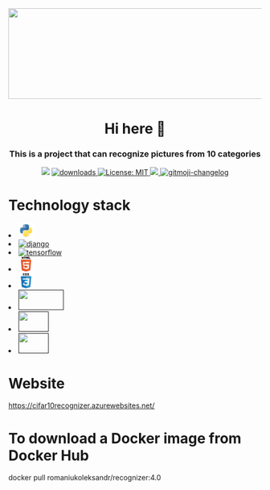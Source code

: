 
<div id="header" align="center">
  <img src="https://media.giphy.com/media/lbcLMX9B6sTsGjUmS3/giphy.gif"  height = "180" width="750">
</div>
<h1 align="center">Hi here 👋 </h1>
<h3 align="center">This is a project that can recognize pictures from 10 categories</h3>
<p align="center">
  <img src="https://img.shields.io/npm/v/readme-md-generator.svg?orange=blue" />
  <a href="https://www.npmjs.com/package/readme-md-generator">
    <img alt="downloads" src="https://img.shields.io/npm/dm/readme-md-generator.svg?color=blue" target="_blank" />
  </a>
  <a href="https://github.com/kefranabg/readme-md-generator/blob/master/LICENSE">
    <img alt="License: MIT" src="https://img.shields.io/badge/license-MIT-yellow.svg" target="_blank" />
  </a>
  <a href="https://codecov.io/gh/kefranabg/readme-md-generator">
    <img src="https://codecov.io/gh/kefranabg/readme-md-generator/branch/master/graph/badge.svg" />
  </a>
  <a href="https://github.com/frinyvonnick/gitmoji-changelog">
    <img src="https://img.shields.io/badge/changelog-gitmoji-brightgreen.svg" alt="gitmoji-changelog">
  </a>

</p>

# Technology stack

  
<li><a href="https://www.python.org" target="_blank" rel="noreferrer">
<img src="https://raw.githubusercontent.com/devicons/devicon/master/icons/python/python-original.svg" alt="python" width="30" height="30"/>
</a> </li>
 <li> <a href="https://www.djangoproject.com" target="_blank" rel="noreferrer">
<img src="https://upload.wikimedia.org/wikipedia/commons/7/75/Django_logo.svg" alt="django" width="90" height="30"/>
</a></li>
<li><a href="https://www.tensorflow.org" target="_blank" rel="noreferrer">
<img src="https://www.tensorflow.org/images/tf_logo_horizontal.png" alt="tensorflow" width="90" height="30"/>
</a></li>
<li><a href="https://www.w3.org/html/" target="_blank" rel="noreferrer">
<img src="https://raw.githubusercontent.com/devicons/devicon/master/icons/html5/html5-original-wordmark.svg" alt="html5" width="30" height="30"/>
</a> </li>
  <li><a href="https://www.w3schools.com/css/" target="_blank" rel="noreferrer">
<img src="https://raw.githubusercontent.com/devicons/devicon/master/icons/css3/css3-original-wordmark.svg" alt="css3" width="30" height="30"/>
</a></li>
<li><a href="" target="_blank" rel="noreferrer">
<img src="https://media.licdn.com/dms/image/C4D12AQG6oZrADxwpqQ/article-cover_image-shrink_600_2000/0/1594917913096?e=2147483647&v=beta&t=RLFIpIhlvQdmZfTEQMVqNviAcosDvYj87bjTPsm3yYw" width="90" height="40"/>
</a></li>
<li><a href="" target="_blank" rel="noreferrer">
<img src="https://avatars.githubusercontent.com/u/5429470?s=280&v=4" width="60" height="40"/>
</a></li>
<li><a href="" target="_blank" rel="noreferrer">
<img src="https://assets.intersystems.com/dims4/default/2ef84bc/2147483647/strip/false/crop/473x266+154+0/resize/1200x675!/quality/90/?url=http%3A%2F%2Finter-systems-brightspot.s3.amazonaws.com%2Fe4%2Fe5%2Fc7728ffb4f60964a6e7d089905f0%2Fazure-logo-large.jpg" width="60" height="40"/>
</a></li>

# Website

https://cifar10recognizer.azurewebsites.net/

#  To download a Docker image from Docker Hub

docker pull romaniukoleksandr/recognizer:4.0


